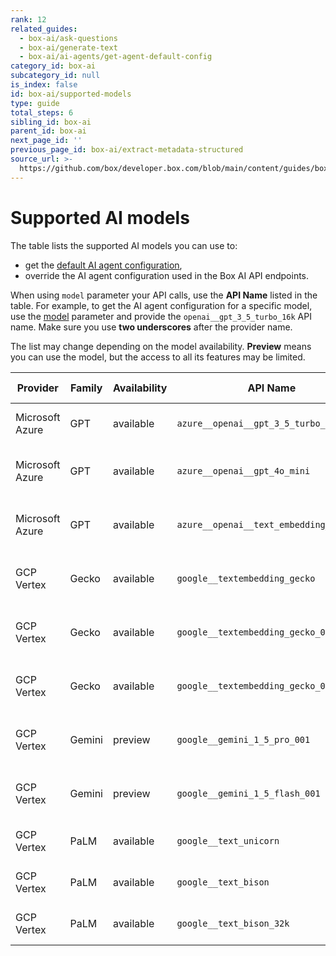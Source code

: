 ```yaml
---
rank: 12
related_guides:
  - box-ai/ask-questions
  - box-ai/generate-text
  - box-ai/ai-agents/get-agent-default-config
category_id: box-ai
subcategory_id: null
is_index: false
id: box-ai/supported-models
type: guide
total_steps: 6
sibling_id: box-ai
parent_id: box-ai
next_page_id: ''
previous_page_id: box-ai/extract-metadata-structured
source_url: >-
  https://github.com/box/developer.box.com/blob/main/content/guides/box-ai/supported-models.md
---
```

# Supported AI models

The table lists the supported AI models you can use to:

- get the [default AI agent configuration][agent],
- override the AI agent configuration used in the Box AI API endpoints.

When using `model` parameter your API calls, use the **API Name** listed in the table.
For example, to get the AI agent configuration for a specific model, use the [model][ai-model] parameter and provide the `openai__gpt_3_5_turbo_16k` API name.
Make sure you use **two underscores** after the provider name.

<Message type='notice'>

The list may change depending on the model availability.
**Preview** means you can use the model, but the access to all its features
may be limited.

</Message>

| Provider        | Family |Availability| API Name                                | External documentation                                                  | Capability |
| --------------- | ------ |-----| --------------------------------------- | ----------------------------------------------------------------------- | ---------- |
| Microsoft Azure | GPT    |available| `azure__openai__gpt_3_5_turbo_16k`      | [Azure OpenAI GPT-3.5 model documentation][azure-ai-model-gpt35]              | Chat       |
| Microsoft Azure | GPT    |available| `azure__openai__gpt_4o_mini`      | [Azure OpenAI GPT-4o-mini model documentation][azure-ai-model-gpt40]              | Chat       |
| Microsoft Azure | GPT    |available| `azure__openai__text_embedding_ada_002` | [Azure OpenAI embeddings models documentation][azure-ai-embeddings]     | Embeddings |
| GCP Vertex      | Gecko  | available |`google__textembedding_gecko`           | [Google Vertex AI embeddings models documentation][vertex-ai-model]     | Embeddings |
| GCP Vertex      | Gecko  | available |`google__textembedding_gecko_002`       | [Google Vertex AI embeddings model documentation][vertex-ai-model]      | Embeddings |
| GCP Vertex      | Gecko  | available|`google__textembedding_gecko_003`       | [Google Vertex AI embeddings model documentation][vertex-ai-model]      | Embeddings |
| GCP Vertex      | Gemini |preview| `google__gemini_1_5_pro_001`            | [Google Vertex AI Gemini models documentation][vertex-ai-gemini-models] | Chat       |
| GCP Vertex      | Gemini | preview |`google__gemini_1_5_flash_001`          | [Google Vertex AI Gemini models documentation][vertex-ai-gemini-models] | Chat       |
| GCP Vertex      | PaLM   | available |`google__text_unicorn`                  | [Google PaLM 2 for Text model documentation][vertex-text-models]        | Chat       |
| GCP Vertex      | PaLM   | available |`google__text_bison`                    | [Google PaLM 2 for Text model documentation][vertex-text-models]        | Chat       |
| GCP Vertex      | PaLM   |available| `google__text_bison_32k`                | [Google PaLM 2 for Text model documentation][vertex-text-models]        | Chat       |

[ask]: e://post_ai_ask
[text-gen]: e://post_ai_text_gen
[agent]: e://get_ai_agent_default
[openai-gpt-3-5-model]: https://platform.openai.com/docs/models/gpt-3-5-turbo
[azure-ai-model-gpt35]: https://learn.microsoft.com/en-us/azure/ai-services/openai/concepts/models#gpt-35
[azure-ai-model-gpt40]: https://learn.microsoft.com/en-us/azure/ai-services/openai/concepts/models#gpt-4o-and-gpt-4-turbo
[vertex-ai-model]: https://cloud.google.com/vertex-ai/generative-ai/docs/learn/models#models
[vertex-ai-gemini-models]: https://cloud.google.com/vertex-ai/generative-ai/docs/learn/models#gemini-models
[vertex-text-models]: https://cloud.google.com/vertex-ai/generative-ai/docs/model-reference/text
[openai-gpt-4-models]: https://platform.openai.com/docs/models/gpt-4-and-gpt-4-turbo
[azure-ai-embeddings]: https://learn.microsoft.com/en-us/azure/ai-services/openai/concepts/models#embeddings
[openai-embeddings]: https://platform.openai.com/docs/models/embeddings
[ai-model]: e://get-ai-agent-default#param-model